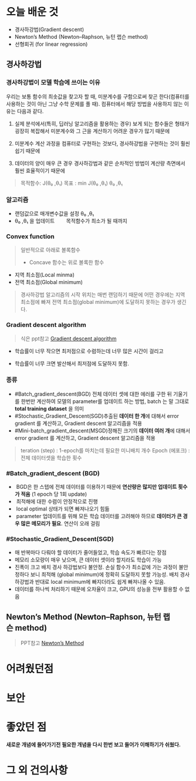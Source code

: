 # 오늘 배운 것

- 경사하강법(Gradient descent)
- Newton’s Method (Newton–Raphson, 뉴턴 랩슨 method)
- 선형회귀 (for linear regression)


## 경사하강법

### 경사하강법이 모델 학습에 쓰이는 이유

우리는 보통 함수의 최솟값을 찾고자 할 때, 미분계수를 구함으로써 찾곤 한다(컴퓨터를 사용하는 것이 아닌 그냥 수학 문제를 풀 때). 컴퓨터에서 해당 방법을 사용하지 않는 이유는 다음과 같다.

1. 실제 분석에서(특히, 딥러닝 알고리즘을 활용하는 경우) 보게 되는 함수들은 형태가 굉장히 복잡해서 미분계수와 그 근을 계산하기 어려운 경우가 많기 때문에
    
2. 미분계수 계산 과정을 컴퓨터로 구현하는 것보다, 경사하강법을 구현하는 것이 훨씬 쉽기 때문에
    
3. 데이터의 양이 매우 큰 경우 경사하강법과 같은 순차적인 방법이 계산량 측면에서 훨씬 효율적이기 때문에

> 목적함수: J(θ₀ ,θ₁)
> 목표 : min J(θ₀ ,θ₁)
>          θ₀ ,θ₁ 

### 알고리즘

- 랜덤값으로 매개변수값을 설정  θ₀ ,θ₁
- θ₀ ,θ₁ 을 업데이트 
      목적함수가 최소가 될 때까지

### Convex function

>일반적으로 아래로 볼록함수
>* Concave 함수는 위로 볼록한 함수

- 지역 최소점(Local minma) 
- 전역 최소점(Global minimum)

>경사하강법 알고리즘의 시작 위치는 매번 랜덤하기 때문에 어떤 경우에는 지역 최소점에 빠져 전역 최소점(global minimum)에 도달하지 못하는 경우가 생긴다.

### Gradient descent algorithm
> 식은 ppt참고 [Gradient descent algorithm](https://docs.google.com/presentation/d/1zfXCR1ZyKV-DKstymQ7ahv5MrkFORZWA/edit#slide=id.p63)

- 학습률이 너무 작으면 최저점으로 수렴하는데 너무 많은 시간이 걸리고 

- 학습률이 너무 크면 발산해서 최저점에 도달하지 못함.

### 종류

- #Batch_gradient_descent(BGD) 전체 데이터 셋에 대한 에러를 구한 뒤 기울기를 한번만 계산하여 모델의 parameter를 업데이트 하는 방법, batch 는 말 그대로 **total training dataset** 을 의미
- #Stochastic_Gradient_Descent(SGD)추출된 **데이터 한 개**에 대해서 error gradient 를 계산하고, Gradient descent 알고리즘을 적용
- #Mini-batch_gradient_descent(MSGD)정해진 크기의 **데이터 여러 개**에 대해서 error gradient 를 계산하고, Gradient descent 알고리즘을 적용

>teration (step) : 1-epoch를 마치는데 필요한 미니배치 개수
>Epoch (에포크) : 전체 데이터셋을 학습한 횟수

### #Batch_gradient_descent (BGD)
-  BGD은 한 스텝에 전체 데이터를 이용하기 때문에 **연산량은 많지만 업데이트 횟수가 적음** (1 epoch 당 1회 update)
-  최적해에 대한 수렴이 안정적으로 진행
-  local optimal 상태가 되면 빠져나오기 힘듦
-  parameter 업데이트를 위해 모든 학습 데이터를 고려해야 하므로 **데이터가 큰 경우 많은 메모리가 필요**. 연산이 오래 걸림

### #Stochastic_Gradient_Descent(SGD)
- 매 반복마다 다뤄야 할 데이터가 줄어들었고, 학습 속도가 빠르다는 장점
- 메모리 소모량이 매우 낮으며, 큰 데이터 셋이라 할지라도 학습이 가능
- 진폭이 크고 배치 경사 하강법보다 불안정. 손실 함수가 최소값에 가는 과정이 불안정하다 보니 최적해 (global minimum)에 정확히 도달하지 못할 가능성. 배치 경사 하강법과 반대로 local minimum에 빠지더라도 쉽게 빠져나올 수 있음.
- 데이터를 하나씩 처리하기 때문에 오차율이 크고, GPU의 성능을 전부 활용할 수 없음


## Newton’s Method (Newton–Raphson, 뉴턴 랩슨 method)
>PPT참고 [Newton’s Method](https://docs.google.com/presentation/d/1zfXCR1ZyKV-DKstymQ7ahv5MrkFORZWA/edit#slide=id.p87)


# 어려웠던점

# 보안

# 좋았던 점

**새로운 개념에 들어가기전 필요한 개념을 다시 한번 보고 들어가 이해하기가 쉬웠다.**

# 그 외 건의사항
